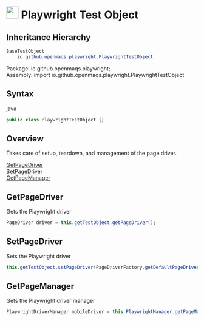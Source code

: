 # <img src="resources/MAQS.jpg" height="32" width="32"> Playwright Test Object

## Inheritance Hierarchy
```java
BaseTestObject
    io.github.openmaqs.playwright.PlaywrightTestObject
```
Package: io.github.openmaqs.playwright;  
Assembly: import io.github.openmaqs.playwright.PlaywrightTestObject

## Syntax
java
```java
public class PlaywrightTestObject {}
```

## Overview
Takes care of setup, teardown, and management of the page driver.

[GetPageDriver](#GetPageDriver)  
[SetPageDriver](#SetPageDriver)  
[GetPageManager](#GetPageManager)     

## GetPageDriver
Gets the Playwright driver
```java
PageDriver driver = this.getTestObject.getPageDriver();
```

## SetPageDriver
Sets the Playwright driver
```java
this.getTestObject.setPageDriver(PageDriverFactory.getDefaultPageDriver());
```

## GetPageManager
Gets the Playwright driver manager
```java
PlaywrightDriverManager mobileDriver = this.PlaywrightManager.getPageManager();
```